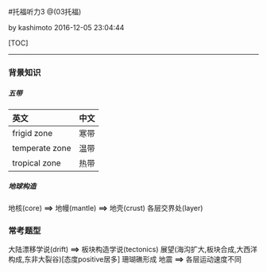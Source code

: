 #托福听力3
@(03托福)

by kashimoto
2016-12-05 23:04:44

[TOC]

------
### 背景知识
##### 五带
|英文|中文|
|:--|:--|
|frigid zone|寒带|
|temperate zone|温带|
|tropical zone|热带|

##### 地球构造
地核(core) __==>__ 地幔(mantle) __==>__ 地壳(crust)
各层交界处(layer)

### 常考题型
大陆漂移学说(drift) __==>__ 板块构造学说(tectonics)
展望(海沟扩大,板块合成,大西洋构成,东非大裂谷)[态度positive居多]
珊瑚礁形成
地震 __==>__ 各层运动速度不同
